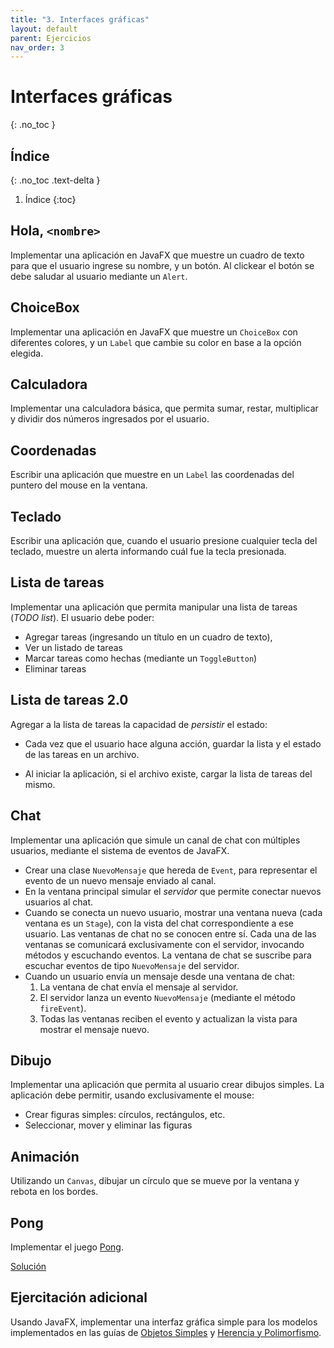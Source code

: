 ```yaml
---
title: "3. Interfaces gráficas"
layout: default
parent: Ejercicios
nav_order: 3
---
```


# Interfaces gráficas
{: .no_toc }

## Índice
{: .no_toc .text-delta }

1. Índice
{:toc}

## Hola, `<nombre>`

Implementar una aplicación en JavaFX que muestre un cuadro de texto para que el
usuario ingrese su nombre, y un botón.
Al clickear el botón se debe saludar al usuario mediante un `Alert`.

## ChoiceBox

Implementar una aplicación en JavaFX que muestre un `ChoiceBox` con diferentes
colores, y un `Label` que cambie su color en base a la opción elegida.

## Calculadora

Implementar una calculadora básica, que permita sumar, restar, multiplicar y
dividir dos números ingresados por el usuario.

## Coordenadas

Escribir una aplicación que muestre en un `Label` las coordenadas del puntero
del mouse en la ventana.

## Teclado

Escribir una aplicación que, cuando el usuario presione cualquier tecla del
teclado, muestre un alerta informando cuál fue la tecla presionada.


## Lista de tareas

Implementar una aplicación que permita manipular una lista de tareas (*TODO
list*). El usuario debe poder:

* Agregar tareas (ingresando un título en un cuadro de texto),
* Ver un listado de tareas
* Marcar tareas como hechas (mediante un `ToggleButton`)
* Eliminar tareas

## Lista de tareas 2.0

Agregar a la lista de tareas la capacidad de *persistir* el estado:

* Cada vez que el usuario hace alguna acción, guardar la lista y el estado de
  las tareas en un archivo.

* Al iniciar la aplicación, si el archivo existe, cargar la lista de tareas del
  mismo.

## Chat

Implementar una aplicación que simule un canal de chat con múltiples usuarios,
mediante el sistema de eventos de JavaFX.

* Crear una clase `NuevoMensaje` que hereda de `Event`, para representar el
  evento de un nuevo mensaje enviado al canal.
* En la ventana principal simular el *servidor* que permite conectar nuevos
  usuarios al chat.
* Cuando se conecta un nuevo usuario, mostrar una ventana nueva (cada
  ventana es un `Stage`), con la vista del chat correspondiente a ese usuario.
  Las ventanas de chat no se conocen entre sí.
  Cada una de las ventanas se comunicará exclusivamente con el servidor,
  invocando métodos y escuchando eventos. La ventana de chat se suscribe para
  escuchar eventos de tipo `NuevoMensaje` del servidor.
* Cuando un usuario envía un mensaje desde una ventana de chat:
  1. La ventana de chat envía el mensaje al servidor.
  1. El servidor lanza un evento `NuevoMensaje` (mediante el método `fireEvent`).
  1. Todas las ventanas reciben el evento y actualizan la vista para mostrar el
     mensaje nuevo.

## Dibujo

Implementar una aplicación que permita al usuario crear dibujos simples. La
aplicación debe permitir, usando exclusivamente el mouse:

* Crear figuras simples: círculos, rectángulos, etc.
* Seleccionar, mover y eliminar las figuras

## Animación

Utilizando un `Canvas`, dibujar un círculo que se mueve por la ventana y rebota
en los bordes.

## Pong

Implementar el juego [Pong](https://en.wikipedia.org/wiki/Pong).

[Solución](https://github.com/algoritmos3ce/pong)

## Ejercitación adicional

Usando JavaFX, implementar una interfaz gráfica simple para los modelos
implementados en las guías de [Objetos Simples](/ejercicios/01-objetos-simples) y
[Herencia y Polimorfismo](/ejercicios/02-herencia-polimorfismo).

